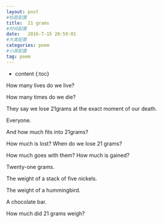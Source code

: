 ```yaml
---
layout: post
#标题配置
title:  21 grams
#时间配置
date:   2016-7-15 20:59:01
#大类配置
categories: poem
#小类配置
tag: poem
---
```


* content
{:toc}

How many lives do we live?

How many times do we die?

They say we lose 21grams at the exact moment of our death.

Everyone.

And how much fits into 21grams?

How much is lost? When do we lose 21 grams?

How much goes with them? How much is gained?

 Twenty-one grams.

The weight of a stack of five nickels.

The weight of a hummingbird.

A chocolate bar.

How much did 21 grams weigh?
